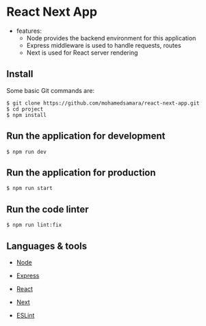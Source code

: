 # React Next App

* features:
  * Node provides the backend environment for this application
  * Express middleware is used to handle requests, routes
  * Next is used for React server rendering



## Install

Some basic Git commands are:

```
$ git clone https://github.com/mohamedsamara/react-next-app.git
$ cd project
$ npm install

```  


## Run the application for development

```
$ npm run dev

```

## Run the application for production

```
$ npm run start

```

## Run the code linter

```
$ npm run lint:fix

```

## Languages & tools

- [Node](https://nodejs.org/en/)

- [Express](https://expressjs.com/)

- [React](https://reactjs.org/)

- [Next](https://nextjs.org/)

- [ESLint](https://eslint.org/)


